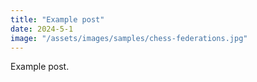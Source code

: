 ```yaml
---
title: "Example post"
date: 2024-5-1
image: "/assets/images/samples/chess-federations.jpg"
---
```


Example post.
